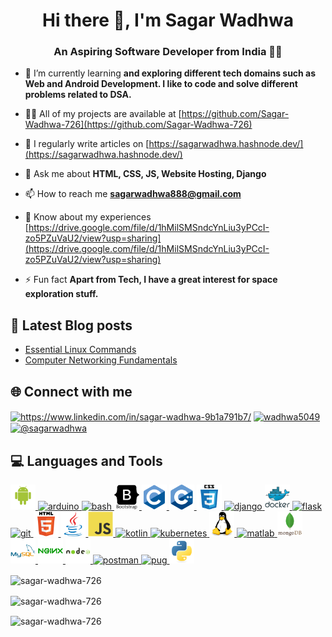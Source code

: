 <h1 align="center">Hi there 👋, I'm Sagar Wadhwa</h1>
<h3 align="center">An Aspiring Software Developer from India 👨‍💻</h3>

- 🌱 I’m currently learning **and exploring different tech domains such as Web and Android Development. I like to code and solve different problems related to DSA.**

- 👨‍💻 All of my projects are available at [https://github.com/Sagar-Wadhwa-726](https://github.com/Sagar-Wadhwa-726)

- 📝 I regularly write articles on [https://sagarwadhwa.hashnode.dev/](https://sagarwadhwa.hashnode.dev/)

- 💬 Ask me about **HTML, CSS, JS, Website Hosting, Django**

- 📫 How to reach me **sagarwadhwa888@gmail.com**

- 📄 Know about my experiences [https://drive.google.com/file/d/1hMilSMSndcYnLiu3yPCcI-zo5PZuVaU2/view?usp=sharing](https://drive.google.com/file/d/1hMilSMSndcYnLiu3yPCcI-zo5PZuVaU2/view?usp=sharing)

- ⚡ Fun fact **Apart from Tech, I have a great interest for space exploration stuff.**

## 🚨 Latest Blog posts
<!-- BLOG-POST-LIST:START -->
- [Essential Linux Commands](https://sagarwadhwa.hashnode.dev/essential-linux-commands)
- [Computer Networking Fundamentals](https://sagarwadhwa.hashnode.dev/computer-networking-fundamentals)
<!-- BLOG-POST-LIST:END -->

<h2 align="left">🌐 Connect with me</h2>
<p align="left">
<a href="https://www.linkedin.com/in/sagar-wadhwa-9b1a791b7?_l=en_US" target="blank"><img align="center" src="https://raw.githubusercontent.com/rahuldkjain/github-profile-readme-generator/master/src/images/icons/Social/linked-in-alt.svg" alt="https://www.linkedin.com/in/sagar-wadhwa-9b1a791b7/" height="30" width="40" /></a>
<a href="https://instagram.com/wadhwa5049" target="blank"><img align="center" src="https://raw.githubusercontent.com/rahuldkjain/github-profile-readme-generator/master/src/images/icons/Social/instagram.svg" alt="wadhwa5049" height="30" width="40" /></a>
<a href="https://hashnode.com/@sagarwadhwa" target="blank"><img align="center" src="https://raw.githubusercontent.com/rahuldkjain/github-profile-readme-generator/master/src/images/icons/Social/hashnode.svg" alt="@sagarwadhwa" height="30" width="40" /></a>

<h2 align="left">💻 Languages and Tools</h2>
<p align="left"> <a href="https://developer.android.com" target="_blank" rel="noreferrer"> <img src="https://raw.githubusercontent.com/devicons/devicon/master/icons/android/android-original-wordmark.svg" alt="android" width="40" height="40"/> </a> <a href="https://www.arduino.cc/" target="_blank" rel="noreferrer"> <img src="https://cdn.worldvectorlogo.com/logos/arduino-1.svg" alt="arduino" width="40" height="40"/> </a> <a href="https://www.gnu.org/software/bash/" target="_blank" rel="noreferrer"> <img src="https://www.vectorlogo.zone/logos/gnu_bash/gnu_bash-icon.svg" alt="bash" width="40" height="40"/> </a> <a href="https://getbootstrap.com" target="_blank" rel="noreferrer"> <img src="https://raw.githubusercontent.com/devicons/devicon/master/icons/bootstrap/bootstrap-plain-wordmark.svg" alt="bootstrap" width="40" height="40"/> </a> <a href="https://www.cprogramming.com/" target="_blank" rel="noreferrer"> <img src="https://raw.githubusercontent.com/devicons/devicon/master/icons/c/c-original.svg" alt="c" width="40" height="40"/> </a> <a href="https://www.w3schools.com/cpp/" target="_blank" rel="noreferrer"> <img src="https://raw.githubusercontent.com/devicons/devicon/master/icons/cplusplus/cplusplus-original.svg" alt="cplusplus" width="40" height="40"/> </a> <a href="https://www.w3schools.com/css/" target="_blank" rel="noreferrer"> <img src="https://raw.githubusercontent.com/devicons/devicon/master/icons/css3/css3-original-wordmark.svg" alt="css3" width="40" height="40"/> </a> <a href="https://www.djangoproject.com/" target="_blank" rel="noreferrer"> <img src="https://cdn.worldvectorlogo.com/logos/django.svg" alt="django" width="40" height="40"/> </a> <a href="https://www.docker.com/" target="_blank" rel="noreferrer"> <img src="https://raw.githubusercontent.com/devicons/devicon/master/icons/docker/docker-original-wordmark.svg" alt="docker" width="40" height="40"/> </a> <a href="https://flask.palletsprojects.com/" target="_blank" rel="noreferrer"> <img src="https://www.vectorlogo.zone/logos/pocoo_flask/pocoo_flask-icon.svg" alt="flask" width="40" height="40"/> </a> <a href="https://git-scm.com/" target="_blank" rel="noreferrer"> <img src="https://www.vectorlogo.zone/logos/git-scm/git-scm-icon.svg" alt="git" width="40" height="40"/> </a> <a href="https://www.w3.org/html/" target="_blank" rel="noreferrer"> <img src="https://raw.githubusercontent.com/devicons/devicon/master/icons/html5/html5-original-wordmark.svg" alt="html5" width="40" height="40"/> </a> <a href="https://www.java.com" target="_blank" rel="noreferrer"> <img src="https://raw.githubusercontent.com/devicons/devicon/master/icons/java/java-original.svg" alt="java" width="40" height="40"/> </a> <a href="https://developer.mozilla.org/en-US/docs/Web/JavaScript" target="_blank" rel="noreferrer"> <img src="https://raw.githubusercontent.com/devicons/devicon/master/icons/javascript/javascript-original.svg" alt="javascript" width="40" height="40"/> </a> <a href="https://kotlinlang.org" target="_blank" rel="noreferrer"> <img src="https://www.vectorlogo.zone/logos/kotlinlang/kotlinlang-icon.svg" alt="kotlin" width="40" height="40"/> </a> <a href="https://kubernetes.io" target="_blank" rel="noreferrer"> <img src="https://www.vectorlogo.zone/logos/kubernetes/kubernetes-icon.svg" alt="kubernetes" width="40" height="40"/> </a> <a href="https://www.linux.org/" target="_blank" rel="noreferrer"> <img src="https://raw.githubusercontent.com/devicons/devicon/master/icons/linux/linux-original.svg" alt="linux" width="40" height="40"/> </a> <a href="https://www.mathworks.com/" target="_blank" rel="noreferrer"> <img src="https://upload.wikimedia.org/wikipedia/commons/2/21/Matlab_Logo.png" alt="matlab" width="40" height="40"/> </a> <a href="https://www.mongodb.com/" target="_blank" rel="noreferrer"> <img src="https://raw.githubusercontent.com/devicons/devicon/master/icons/mongodb/mongodb-original-wordmark.svg" alt="mongodb" width="40" height="40"/> </a> <a href="https://www.mysql.com/" target="_blank" rel="noreferrer"> <img src="https://raw.githubusercontent.com/devicons/devicon/master/icons/mysql/mysql-original-wordmark.svg" alt="mysql" width="40" height="40"/> </a> <a href="https://www.nginx.com" target="_blank" rel="noreferrer"> <img src="https://raw.githubusercontent.com/devicons/devicon/master/icons/nginx/nginx-original.svg" alt="nginx" width="40" height="40"/> </a> <a href="https://nodejs.org" target="_blank" rel="noreferrer"> <img src="https://raw.githubusercontent.com/devicons/devicon/master/icons/nodejs/nodejs-original-wordmark.svg" alt="nodejs" width="40" height="40"/> </a> <a href="https://postman.com" target="_blank" rel="noreferrer"> <img src="https://www.vectorlogo.zone/logos/getpostman/getpostman-icon.svg" alt="postman" width="40" height="40"/> </a> <a href="https://pugjs.org" target="_blank" rel="noreferrer"> <img src="https://cdn.worldvectorlogo.com/logos/pug.svg" alt="pug" width="40" height="40"/> </a> <a href="https://www.python.org" target="_blank" rel="noreferrer"> <img src="https://raw.githubusercontent.com/devicons/devicon/master/icons/python/python-original.svg" alt="python" width="40" height="40"/> </a> </p>

<p><img align="center" height="200px" width="400px" src="https://github-readme-stats.vercel.app/api/top-langs?username=sagar-wadhwa-726&show_icons=true&theme=dracula&locale=en&layout=compact" alt="sagar-wadhwa-726"/></p>


<p><img align="center" height="200px" width="400px" src="https://github-readme-stats.vercel.app/api?username=sagar-wadhwa-726&show_icons=true&theme=dracula&locale=en" alt="sagar-wadhwa-726" /></p>

<p><img align="center" width="400px" src="https://github-readme-streak-stats.herokuapp.com/?user=sagar-wadhwa-726&theme=dark" alt="sagar-wadhwa-726" /></p>
